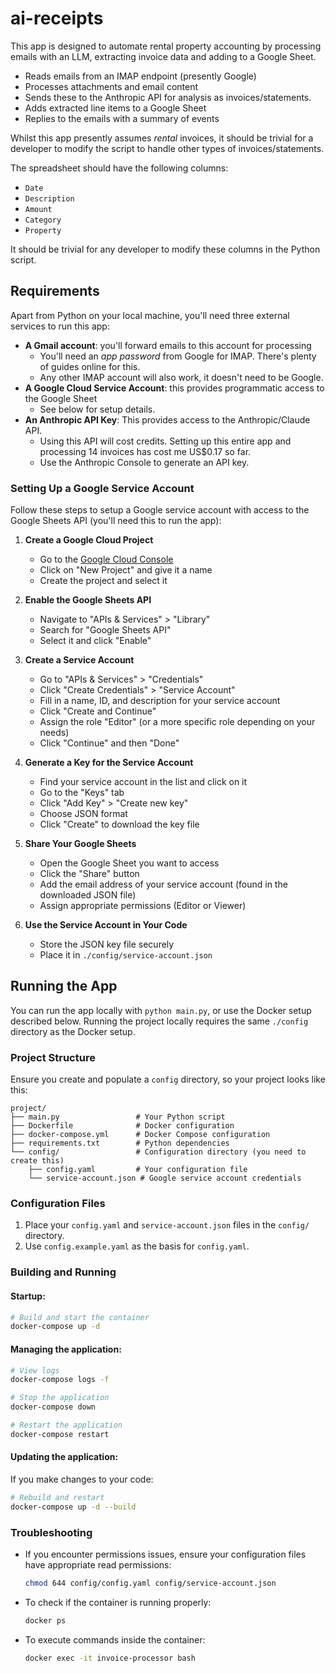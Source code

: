 # ai-receipts

This app is designed to automate rental property accounting by processing
emails with an LLM, extracting invoice data and adding to a Google Sheet.

- Reads emails from an IMAP endpoint (presently Google)
- Processes attachments and email content
- Sends these to the Anthropic API for analysis as invoices/statements.
- Adds extracted line items to a Google Sheet
- Replies to the emails with a summary of events

Whilst this app presently assumes *rental* invoices, it should be trivial for a
developer to modify the script to handle other types of invoices/statements.

The spreadsheet should have the following columns:

- `Date`
- `Description`
- `Amount`
- `Category`
- `Property`

It should be trivial for any developer to modify these columns in the Python
script.

## Requirements

Apart from Python on your local machine, you'll need three external services to
run this app:

- **A Gmail account**: you'll forward emails to this account for processing
    - You'll need an *app password* from Google for IMAP. There's plenty of guides online for this.
    - Any other IMAP account will also work, it doesn't need to be Google.
- **A Google Cloud Service Account**: this provides programmatic access to the Google Sheet
    - See below for setup details.
- **An Anthropic API Key**: This provides access to the Anthropic/Claude API.
    - Using this API will cost credits. Setting up this entire app and
      processing 14 invoices has cost me US$0.17 so far.
    - Use the Anthropic Console to generate an API key.

### Setting Up a Google Service Account

Follow these steps to setup a Google service account with access to the Google
Sheets API (you'll need this to run the app):

1. **Create a Google Cloud Project**
   - Go to the [Google Cloud Console](https://console.cloud.google.com/)
   - Click on "New Project" and give it a name
   - Create the project and select it

2. **Enable the Google Sheets API**
   - Navigate to "APIs & Services" > "Library"
   - Search for "Google Sheets API"
   - Select it and click "Enable"

3. **Create a Service Account**
   - Go to "APIs & Services" > "Credentials"
   - Click "Create Credentials" > "Service Account"
   - Fill in a name, ID, and description for your service account
   - Click "Create and Continue"
   - Assign the role "Editor" (or a more specific role depending on your needs)
   - Click "Continue" and then "Done"

4. **Generate a Key for the Service Account**
   - Find your service account in the list and click on it
   - Go to the "Keys" tab
   - Click "Add Key" > "Create new key"
   - Choose JSON format
   - Click "Create" to download the key file

5. **Share Your Google Sheets**
   - Open the Google Sheet you want to access
   - Click the "Share" button
   - Add the email address of your service account (found in the downloaded JSON file)
   - Assign appropriate permissions (Editor or Viewer)

6. **Use the Service Account in Your Code**
   - Store the JSON key file securely
   - Place it in `./config/service-account.json`

## Running the App

You can run the app locally with `python main.py`, or use the Docker setup
described below. Running the project locally requires the same `./config`
directory as the Docker setup.

### Project Structure

Ensure you create and populate a `config` directory, so your project looks like
this:

```
project/
├── main.py                 # Your Python script
├── Dockerfile              # Docker configuration
├── docker-compose.yml      # Docker Compose configuration
├── requirements.txt        # Python dependencies
└── config/                 # Configuration directory (you need to create this)
    ├── config.yaml         # Your configuration file
    └── service-account.json # Google service account credentials
```

### Configuration Files

1. Place your `config.yaml` and `service-account.json` files in the `config/` directory.
2. Use `config.example.yaml` as the basis for `config.yaml`.

### Building and Running

#### Startup:

```bash
# Build and start the container
docker-compose up -d
```

#### Managing the application:

```bash
# View logs
docker-compose logs -f

# Stop the application
docker-compose down

# Restart the application
docker-compose restart
```

#### Updating the application:

If you make changes to your code:

```bash
# Rebuild and restart
docker-compose up -d --build
```

### Troubleshooting

- If you encounter permissions issues, ensure your configuration files have appropriate read permissions:
  ```bash
  chmod 644 config/config.yaml config/service-account.json
  ```

- To check if the container is running properly:
  ```bash
  docker ps
  ```

- To execute commands inside the container:
  ```bash
  docker exec -it invoice-processor bash
  ```